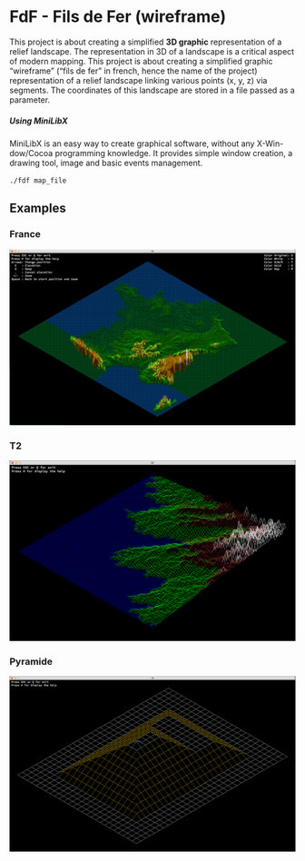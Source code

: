 # FdF - Fils de Fer (wireframe)
 This project is about creating a simplified **3D graphic** representation of a relief landscape. The representation in 3D of a landscape is a critical aspect of modern mapping.
 This project is about creating a simplified graphic “wireframe” (“fils de fer” in french, hence the name of the project) representation of a relief landscape linking various points (x, y, z) via segments. The coordinates of this landscape are stored in a file passed as a parameter.

##### Using MiniLibX
MiniLibX  is  an  easy  way  to  create graphical software, without any X-Win- dow/Cocoa programming knowledge. It provides simple window creation, a drawing tool, image and basic events management.

```
./fdf map_file
```

## Examples
### France
![alt text](https://github.com/vomnes/fdf/blob/master/map_screenshot/Map_france.png "Map france")

### T2
![alt text](https://github.com/vomnes/fdf/blob/master/map_screenshot/Map_t2.png "Map T2")

### Pyramide
![alt text](https://github.com/vomnes/fdf/blob/master/map_screenshot/Map_pyramide.png "Pyramide")
